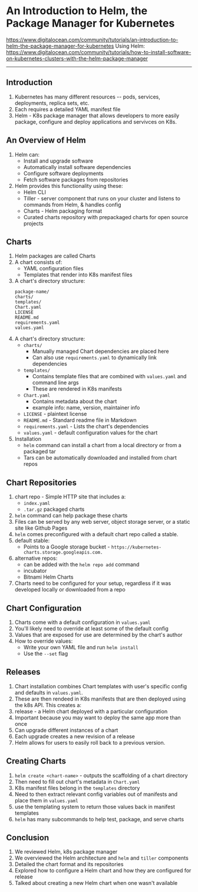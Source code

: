 # An Introduction to Helm, the Package Manager for Kubernetes
https://www.digitalocean.com/community/tutorials/an-introduction-to-helm-the-package-manager-for-kubernetes
Using Helm: https://www.digitalocean.com/community/tutorials/how-to-install-software-on-kubernetes-clusters-with-the-helm-package-manager
___

## Introduction
1. Kubernetes has many different resources -- pods, services, deployments, replica sets, etc.
2. Each requires a detailed YAML manifest file
3. Helm - K8s package manager that allows developers to more easily package, configure and deploy applications and servivces on K8s.

## An Overview of Helm
1. Helm can:
    * Install and upgrade software
    * Automatically install software dependencies
    * Configure software deployments
    * Fetch software packages from repositories
2. Helm provides this functionality using these:
    * Helm CLI
    * Tiller - server component that runs on your cluster and listens to commands from Helm, & handles config
    * Charts - Helm packaging format
    * Curated charts repository with prepackaged charts for open source projects

## Charts
1. Helm packages are called Charts
2. A chart consists of:
    * YAML configuration files
    * Templates that render into K8s manifest files
3. A chart's directory structure:
    ```
    package-name/
    charts/
    templates/
    Chart.yaml
    LICENSE
    README.md
    requirements.yaml
    values.yaml
    ```
4. A chart's directory structure:
    * `charts/`
        * Manually managed Chart dependencies are placed here
        * Can also use `requirements.yaml` to dynamically link dependencies
    * `templates/`
        * Contains template files that are combined with `values.yaml` and command line args
        * These are rendered in K8s manifests
    * `Chart.yaml`
        * Contains metadata about the chart
        * example info: name, version, maintainer info
    * `LICENSE` - plaintext license
    * `README.md` - Standard readme file in Markdown
    * `requirements.yaml` - Lists the chart's dependencies
    * `values.yaml` - default configuration values for the chart
5. Installation
    * `helm` command can install a chart from a local directory or from a packaged tar
    * Tars can be automatically downloaded and installed from chart repos

## Chart Repositories
1. chart repo - Simple HTTP site that includes a:
    * `index.yaml`
    * `.tar.gz` packaged charts
2. `helm` command can help package these charts
3. Files can be served by any web server, object storage server, or a static site like Github Pages
4. `helm` comes preconfigured with a default chart repo called a stable.
5. default stable:
    * Points to a Google storage bucket - `https://kubernetes-charts.storage.googleapis.com.`
6. alternative repos:
    * can be added with the `helm repo add` command
    * incubator
    * Bitnami Helm Charts
7. Charts need to be configured for your setup, regardless if it was developed locally or downloaded from a repo

## Chart Configuration
1. Charts come with a default configuration in `values.yaml`
2. You'll likely need to override at least some of the default config
3. Values that are exposed for use are determined by the chart's author
4. How to override values:
    * Write your own YAML file and run `helm install`
    * Use the `--set` flag

## Releases
1. Chart installation combines Chart templates with user's specific config and defaults in `values.yaml`. 
2. These are then rendeed in K8s manifests that are then deployed using the k8s API. This creates a:
3. release - a Helm chart deployed with a particular configuration
4. Important because you may want to deploy the same app more than once
5. Can upgrade different instances of a chart
6. Each upgrade creates a new revision of a release
7. Helm allows for users to easily roll back to a previous version.

## Creating Charts
1. `helm create <chart-name>` - outputs the scaffolding of a chart directory
2. Then need to fill out chart's metadata in `Chart.yaml`
3. K8s manifest files belong in the `templates` directory
4. Need to then extract relevant config variables out of manifests and place them in `values.yaml`
5. use the templating system to return those values back in manifest templates
6. `helm` has many subcommands to help test, package, and serve charts

## Conclusion
1. We reviewed Helm, k8s package manager
2. We overviewed the Helm architecture and `helm` and `tiller` components
3. Detailed the chart format and its repositories
4. Explored how to configure a Helm chart and how they are configured for release
5. Talked about creating a new Helm chart when one wasn't available






